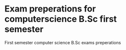 # Exam preperations for computerscience B.Sc first semester
First semester computer science B.Sc exams preperations
